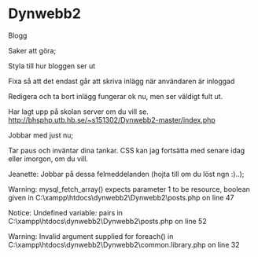 # Dynwebb2
Blogg


Saker att göra;

Styla till hur bloggen ser ut

Fixa så att det endast går att skriva inlägg när användaren är inloggad

Redigera och ta bort inlägg fungerar ok nu, men ser väldigt fult ut. 

Har lagt upp på skolan server om du vill se.
http://bhsphp.utb.hb.se/~s151302/Dynwebb2-master/index.php

Jobbar med just nu;

Tar paus och inväntar dina tankar. CSS kan jag fortsätta med senare idag eller imorgon, om du vill.

Jeanette: Jobbar på dessa felmeddelanden (hojta till om du löst ngn :)..);

Warning: mysql_fetch_array() expects parameter 1 to be resource, boolean given in C:\xampp\htdocs\dynwebb2\Dynwebb2\posts.php on line 47

Notice: Undefined variable: pairs in C:\xampp\htdocs\dynwebb2\Dynwebb2\posts.php on line 52

Warning: Invalid argument supplied for foreach() in C:\xampp\htdocs\dynwebb2\Dynwebb2\common.library.php on line 32
